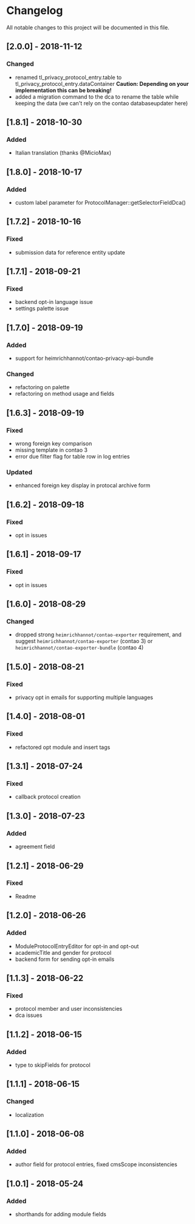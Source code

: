 # Changelog
All notable changes to this project will be documented in this file.

## [2.0.0] - 2018-11-12

### Changed
- renamed tl_privacy_protocol_entry.table to tl_privacy_protocol_entry.dataContainer
**Caution: Depending on your implementation this can be breaking!**
- added a migration command to the dca to rename the table while keeping the data (we can't rely on the contao databaseupdater here)

## [1.8.1] - 2018-10-30

### Added
- Italian translation (thanks @MicioMax)

## [1.8.0] - 2018-10-17

### Added
- custom label parameter for ProtocolManager::getSelectorFieldDca()

## [1.7.2] - 2018-10-16

### Fixed
- submission data for reference entity update

## [1.7.1] - 2018-09-21

### Fixed
- backend opt-in language issue
- settings palette issue

## [1.7.0] - 2018-09-19

### Added
- support for heimrichhannot/contao-privacy-api-bundle

### Changed
- refactoring on palette
- refactoring on method usage and fields

## [1.6.3] - 2018-09-19

### Fixed
- wrong foreign key comparison 
- missing template in contao 3
- error due filter flag for table row in log entries

### Updated
- enhanced foreign key display in protocal archive form

## [1.6.2] - 2018-09-18

### Fixed
- opt in issues

## [1.6.1] - 2018-09-17

### Fixed
- opt in issues

## [1.6.0] - 2018-08-29

### Changed
- dropped strong `heimrichhannot/contao-exporter` requirement, and suggest `heimrichhannot/contao-exporter` (contao 3) or `heimrichhannot/contao-exporter-bundle` (contao 4)

## [1.5.0] - 2018-08-21

### Fixed

- privacy opt in emails for supporting multiple languages

## [1.4.0] - 2018-08-01

### Fixed

- refactored opt module and insert tags

## [1.3.1] - 2018-07-24

### Fixed

- callback protocol creation

## [1.3.0] - 2018-07-23

### Added

- agreement field

## [1.2.1] - 2018-06-29

### Fixed

- Readme

## [1.2.0] - 2018-06-26

### Added

- ModuleProtocolEntryEditor for opt-in and opt-out
- academicTitle and gender for protocol
- backend form for sending opt-in emails

## [1.1.3] - 2018-06-22

### Fixed

- protocol member and user inconsistencies
- dca issues

## [1.1.2] - 2018-06-15

### Added

- type to skipFields for protocol

## [1.1.1] - 2018-06-15

### Changed

- localization

## [1.1.0] - 2018-06-08

### Added

- author field for protocol entries, fixed cmsScope inconsistencies

## [1.0.1] - 2018-05-24

### Added

- shorthands for adding module fields
